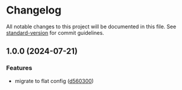 # Changelog

All notable changes to this project will be documented in this file. See [standard-version](https://github.com/conventional-changelog/standard-version) for commit guidelines.

## 1.0.0 (2024-07-21)

### Features

- migrate to flat config ([d560300](https://github.com/EPAM-JS-Competency-center/eslint-config-angular/commit/d560300fde7b391c595839a15c79ff09d9f03fad))
